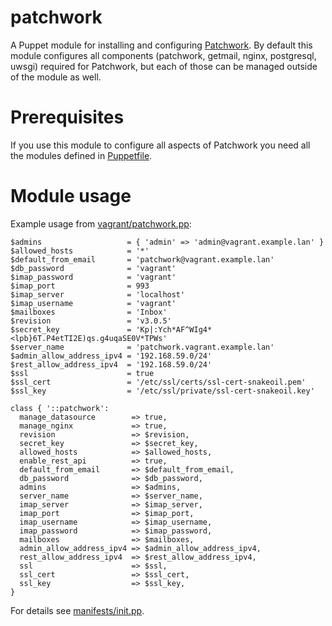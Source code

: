 # patchwork

A Puppet module for installing and configuring [Patchwork](http://jk.ozlabs.org/projects/patchwork/).
By default this module configures all components (patchwork, getmail, nginx, postgresql, uwsgi) required for Patchwork, but each of those can be managed outside of the module
as well.

# Prerequisites

If you use this module to configure all aspects of Patchwork you need all the
modules defined in [Puppetfile](Puppetfile).

# Module usage

Example usage from [vagrant/patchwork.pp](vagrant/patchwork.pp):

    $admins                   = { 'admin' => 'admin@vagrant.example.lan' }
    $allowed_hosts            = '*'
    $default_from_email       = 'patchwork@vagrant.example.lan'
    $db_password              = 'vagrant'
    $imap_password            = 'vagrant'
    $imap_port                = 993
    $imap_server              = 'localhost'
    $imap_username            = 'vagrant'
    $mailboxes                = 'Inbox'
    $revision                 = 'v3.0.5'
    $secret_key               = 'Kp|:Ych*AF^WIg4*<lpb}6T.P4etTI2E)qs.g4uqaSE0V*TPWs'
    $server_name              = 'patchwork.vagrant.example.lan'
    $admin_allow_address_ipv4 = '192.168.59.0/24'
    $rest_allow_address_ipv4  = '192.168.59.0/24'
    $ssl                      = true
    $ssl_cert                 = '/etc/ssl/certs/ssl-cert-snakeoil.pem'
    $ssl_key                  = '/etc/ssl/private/ssl-cert-snakeoil.key'
    
    class { '::patchwork':
      manage_datasource        => true,
      manage_nginx             => true,
      revision                 => $revision,
      secret_key               => $secret_key,
      allowed_hosts            => $allowed_hosts,
      enable_rest_api          => true,
      default_from_email       => $default_from_email,
      db_password              => $db_password,
      admins                   => $admins,
      server_name              => $server_name,
      imap_server              => $imap_server,
      imap_port                => $imap_port,
      imap_username            => $imap_username,
      imap_password            => $imap_password,
      mailboxes                => $mailboxes,
      admin_allow_address_ipv4 => $admin_allow_address_ipv4,
      rest_allow_address_ipv4  => $rest_allow_address_ipv4,
      ssl                      => $ssl,
      ssl_cert                 => $ssl_cert,
      ssl_key                  => $ssl_key,
    }

For details see [manifests/init.pp](manifests/init.pp).
